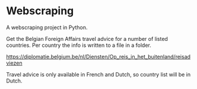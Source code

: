 # Webscraping
A webscraping project in Python. 

Get the Belgian Foreign Affairs travel advice for a number of listed countries. 
Per country the info is written to a file in a folder. 

https://diplomatie.belgium.be/nl/Diensten/Op_reis_in_het_buitenland/reisadviezen 

Travel advice is only available in French and Dutch, so country list will be in Dutch. 


